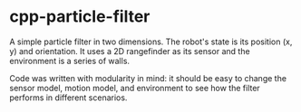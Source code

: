 # cpp-particle-filter 

A simple particle filter in two dimensions. The robot's state is its position (x, y) and orientation. It uses a 2D rangefinder as its sensor and the environment is a series of walls. 

Code was written with modularity in mind: it should be easy to change the sensor model, motion model, and environment to see how the filter performs in different scenarios. 
